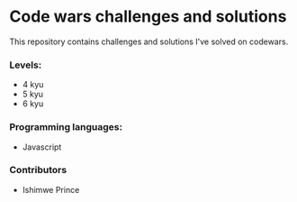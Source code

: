 <h1>Code wars challenges and solutions</h1>
<p>
  This repository contains challenges and solutions I've solved on codewars.
</p>
<h3>Levels:</h3>
<ul style="none">
  <li>4 kyu</li>
  <li>5 kyu</li>
  <li>6 kyu</li>
</ul>
<h3>Programming languages:</h3>
<ul style="none">
  <li>Javascript</li>
</ul>
<h3>Contributors</h3>
<ul style="none">
  <li>Ishimwe Prince</li>
</ul>
